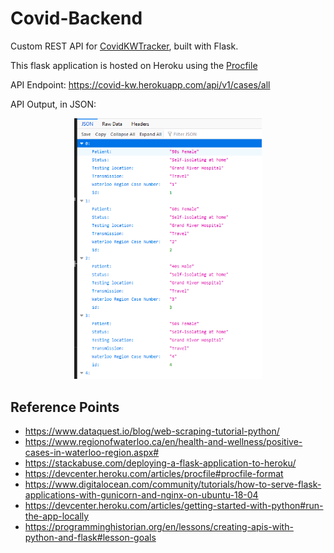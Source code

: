 # Covid-Backend
Custom REST API for [CovidKWTracker](https://github.com/AbhinavA10/CovidTracker), built with Flask.

This flask application is hosted on Heroku using the [Procfile](./Procfile)


API Endpoint: https://covid-kw.herokuapp.com/api/v1/cases/all

API Output, in JSON: 

<p align="center">
<a href="https://youtu.be/PEgTP5G2Yj8"><img src="./images/API_response.png" width="300"></a>
</p>

## Reference Points

- https://www.dataquest.io/blog/web-scraping-tutorial-python/
- https://www.regionofwaterloo.ca/en/health-and-wellness/positive-cases-in-waterloo-region.aspx#
- https://stackabuse.com/deploying-a-flask-application-to-heroku/
- https://devcenter.heroku.com/articles/procfile#procfile-format
- https://www.digitalocean.com/community/tutorials/how-to-serve-flask-applications-with-gunicorn-and-nginx-on-ubuntu-18-04
- https://devcenter.heroku.com/articles/getting-started-with-python#run-the-app-locally
- https://programminghistorian.org/en/lessons/creating-apis-with-python-and-flask#lesson-goals